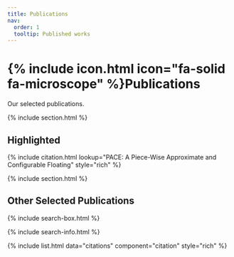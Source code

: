 ```yaml
---
title: Publications
nav:
  order: 1
  tooltip: Published works
---
```


# {% include icon.html icon="fa-solid fa-microscope" %}Publications

Our selected publications.

{% include section.html %}

## Highlighted

{% include citation.html lookup="PACE: A Piece-Wise Approximate and Configurable Floating" style="rich" %}

{% include section.html %}

## Other Selected Publications

{% include search-box.html %}

{% include search-info.html %}

{% include list.html data="citations" component="citation" style="rich" %}
